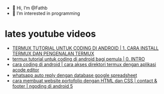 - 👋 Hi, I’m @Fathb
- 👀 I’m interested in programming

# lates youtube videos
<!-- YOUTUBE:START -->
- [TERMUX TUTORIAL UNTUK CODING DI ANDROID | 1. CARA INSTALL TERMUX DAN PENGENALAN TERMUX](https://www.youtube.com/watch?v=2e5Vws6GbRQ)
- [termux tutorial untuk coding di android bagi pemula | 0. INTRO](https://www.youtube.com/watch?v=XcbCoF7EMJk)
- [cara coding di android | cara akses direktori termux dengan aplikasi acode editor](https://www.youtube.com/watch?v=zmU5J7-TYPU)
- [whatsapp auto reply dengan database google spreadsheet](https://www.youtube.com/watch?v=omOqqCaoxxc)
- [cara membuat website portofolio dengan HTML dan CSS | contact &amp; footer | ngoding di android 5](https://www.youtube.com/watch?v=evKvlpEFpzA)
<!-- YOUTUBE:END -->

<!---
Fathb/Fathb is a ✨ special ✨ repository because its `README.md` (this file) appears on your GitHub profile.
You can click the Preview link to take a look at your changes.
--->
